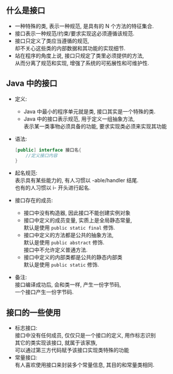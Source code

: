 ## 什么是接口
- 一种特殊的类, 表示一种规范, 是具有的 N 个方法的特征集合.
- 接口表示一种规范/约束/要求实现这必须遵循该规范.
- 接口只定义了类应当遵循的规范,  
  却不关心这些类的内部数据和其功能的实现细节.
- 站在程序的角度上说, 接口只规定了类里必须提供的方法,  
  从而分离了规范和实现, 增强了系统的可拓展性和可维护性.

## Java 中的接口
- 定义:  
  - Java 中最小的程序单元就是类, 接口其实是一个特殊的类.
  - Java 中的接口表示规范, 用于定义一组抽象方法,   
    表示某一类事物必须具备的功能, 要求实现类必须来实现其功能  
- 语法:  
  ```java
  [public] interface 接口名{
      //定义接口内容
  }
  ```
- 起名规范:  
  表示具有某些能力的, 有人习惯以 -able/handler 结尾.  
  也有的人习惯以 i- 开头进行起名.

- 接口存在的成员:  
  - 接口中没有构造器, 因此接口不能创建实例对象
  - 接口中定义的成员变量, 实质上是全局静态常量,  
    默认是使用 `public static final` 修饰.
  - 接口中定义的方法都是公共的抽象方法,  
    默认是使用 `public abstract` 修饰.  
    接口中不允许定义普通方法.
  - 接口中定义的内部类都是公共的静态内部类  
    默认是使用 `public static` 修饰.

- 备注:  
  接口编译成功后, 会和类一样, 产生一份字节码,  
  一个接口产生一份字节码.    

## 接口的一些使用
- 标志接口:  
  接口中没有任何成员, 仅仅只是一个接口的定义, 用作标志识别  
  其它的类实现该接口, 就属于该家族,  
  可以通过第三方代码赋予该接口实现类特殊的功能
- 常量接口:  
  有人喜欢使用接口来封装多个常量信息, 其目的和常量类相同.